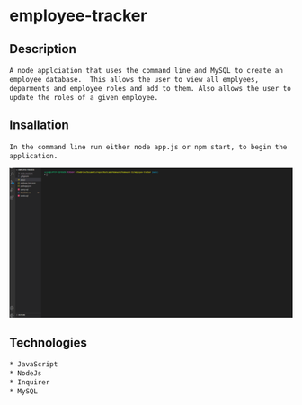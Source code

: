 # employee-tracker

## Description

    A node applciation that uses the command line and MySQL to create an employee database.  This allows the user to view all emplyees, deparments and employee roles and add to them. Also allows the user to update the roles of a given employee.


## Insallation

    In the command line run either node app.js or npm start, to begin the application.


![employee-tracker-gif](./assets/images/employee-tracker.gif)

## Technologies 
    * JavaScript
    * NodeJs
    * Inquirer
    * MySQL

